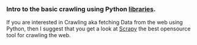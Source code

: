### Intro to the basic crawling using Python [libraries](https://docs.python.org/2/library/urllib.html).

If you are interested in Crawling aka fetching Data from the web using Python, then I suggest that you get a look at [Scrapy](http://scrapy.org/) the best opensource tool for crawling the web.
